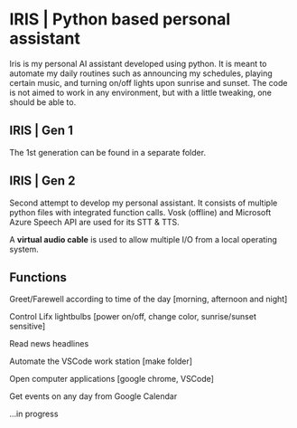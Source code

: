 # IRIS | Python based personal assistant

Iris is my personal AI assistant developed using python. It is meant to automate my daily routines such as announcing my schedules, playing certain music, and turning on/off lights upon sunrise and sunset. The code is not aimed to work in any environment, but with a little tweaking, one should be able to. 

## IRIS | Gen 1

The 1st generation can be found in a separate folder.

## IRIS | Gen 2

Second attempt to develop my personal assistant. It consists of multiple python files with integrated function calls. Vosk (offline) and Microsoft Azure Speech API are used for its STT & TTS.

A **virtual audio cable** is used to allow multiple I/O from a local operating system. 

## Functions
Greet/Farewell according to time of the day [morning, afternoon and night]

Control Lifx lightbulbs [power on/off, change color, sunrise/sunset sensitive]

Read news headlines

Automate the VSCode work station [make folder]

Open computer applications [google chrome, VSCode] 

Get events on any day from Google Calendar

...in progress
